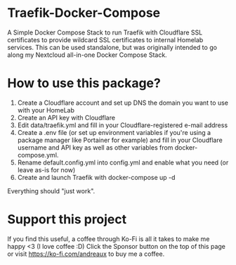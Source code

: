 # Traefik-Docker-Compose
A Simple Docker Compose Stack to run Traefik with Cloudflare SSL certificates to provide wildcard SSL certificates to internal Homelab services. This can be used standalone, but was originally intended to go along my Nextcloud all-in-one Docker Compose Stack.

# How to use this package?
1. Create a Cloudflare account and set up DNS the domain you want to use with your HomeLab
2. Create an API key with Cloudflare
3. Edit data/traefik.yml and fill in your Cloudflare-registered e-mail address
4. Create a .env file (or set up environment variables if you're using a package manager like Portainer for example) and fill in your Cloudflare username and API key as well as other variables from docker-compose.yml.
5. Rename default.config.yml into config.yml and enable what you need (or leave as-is for now)
6. Create and launch Traefik with docker-compose up -d

Everything should "just work".

# Support this project
If you find this useful, a coffee through Ko-Fi is all it takes to make me happy <3 (I love coffee :D) Click the Sponsor button on the top of this page or visit https://ko-fi.com/andreaux to buy me a coffee.
